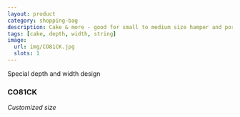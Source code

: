 ```yaml
---
layout: product
category: shopping-bag
description: Cake & more - good for small to medium size hamper and portable flower set
tags: [cake, depth, width, string]
image:
  url: img/CO81CK.jpg
  slots: 1
---
```


Special depth and width design

### CO81CK

*Customized size*
